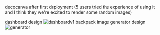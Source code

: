 decocanva after first deployment (5 users tried the experience of using it and I think they we're excited to render some random images)

dashboard design
![dashboardv1 backpack](https://github.com/wesiudev/decocanva/assets/116749810/a492a49a-7790-429e-b5e8-fa7d20879862)
image generator design
![generator](https://github.com/wesiudev/decocanva/assets/116749810/4ca23ee3-fcaf-4117-a935-448c5da242ff)
